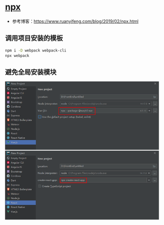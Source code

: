 # [npx](https://www.npmjs.com/package/npx)
* 参考博客：https://www.ruanyifeng.com/blog/2019/02/npx.html

## 调用项目安装的模板
```bash
npm i -D webpack webpack-cli
npx webpack
```

## 避免全局安装模块

![](./assets/853d7013c9df4e42acdeb527914a186c.png)
![](./assets/bd8000a114cf424ca57988874a23cb4c.png)